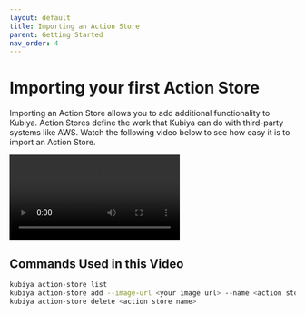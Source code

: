 ```yaml
---
layout: default
title: Importing an Action Store
parent: Getting Started
nav_order: 4
---
```

# Importing your first Action Store

Importing an Action Store allows you to add additional functionality to Kubiya.  Action Stores define the work that Kubiya can do with third-party systems like AWS.  Watch the following video below to see how easy it is to import an Action Store.

<video src="videos/action-store-add.mp4" controls="controls" style="max-width: 730px;" ></video>

## Commands Used in this Video

```bash
kubiya action-store list
kubiya action-store add --image-url <your image url> --name <action store name>
kubiya action-store delete <action store name>
```
